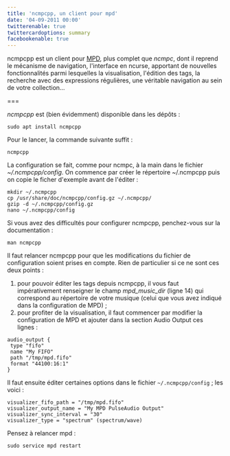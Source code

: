 ```yaml
---
title: 'ncmpcpp, un client pour mpd'
date: '04-09-2011 00:00'
twitterenable: true
twittercardoptions: summary
facebookenable: true
---
```


ncmpcpp est un client pour [MPD](/blog/mpd-music-player-daemon "Installation et configuration de MPD"), plus complet que _ncmpc_, dont il reprend le mécanisme de navigation, l'interface en ncurse, apportant de nouvelles fonctionnalités parmi lesquelles la visualisation, l'édition des tags, la recherche avec des expressions régulières, une véritable navigation au sein de votre collection… 

===

_ncmpcpp_ est (bien évidemment) disponible dans les dépôts&nbsp;:

```shell
sudo apt install ncmpcpp
```

Pour le lancer, la commande suivante suffit&nbsp;:

```shell
ncmpcpp
```

La configuration se fait, comme pour ncmpc, à la main dans le fichier _~/.ncmpcpp/config_. On commence par créer le répertoire ~/.ncmpcpp puis on copie le ficher d'exemple avant de l'éditer&nbsp;:

```shell
mkdir ~/.ncmpcpp
cp /usr/share/doc/ncmpcpp/config.gz ~/.ncmpcpp/
gzip -d ~/.ncmpcpp/config.gz
nano ~/.ncmpcpp/config
```

Si vous avez des difficultés pour configurer ncmpcpp, penchez-vous sur la documentation&nbsp;:

```shell
man ncmpcpp
```

ll faut relancer ncmpcpp pour que les modifications du fichier de configuration soient prises en compte. Rien de particulier si ce ne sont ces deux points&nbsp;:

1. pour pouvoir éditer les tags depuis ncmpcpp, il vous faut impérativement renseigner le champ _mpd\_music\_dir_ (ligne 14) qui correspond au répertoire de votre musique (celui que vous avez indiqué dans la configuration de MPD)&nbsp;;
2. pour profiter de la visualisation, il faut commencer par modifier la configuration de MPD et ajouter dans la section Audio Output ces lignes&nbsp;:  

```
audio_output {
 type "fifo"
 name "My FIFO"
 path "/tmp/mpd.fifo"
 format "44100:16:1"
}
```

Il faut ensuite éditer certaines options dans le fichier `~/.ncmpcpp/config`&nbsp;; les voici&nbsp;:

```
visualizer_fifo_path = "/tmp/mpd.fifo"
visualizer_output_name = "My MPD PulseAudio Output"
visualizer_sync_interval = "30"
visualizer_type = "spectrum" (spectrum/wave)
```

Pensez à relancer mpd&nbsp;:

```shell
sudo service mpd restart
```